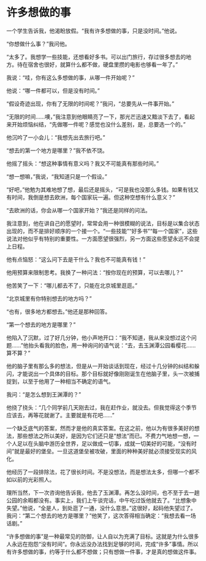 # 许多想做的事

一个学生告诉我，他渴盼放假。“我有许多想做的事，只是没时间。”他说。 

“你想做什么事？”我问他。 

“太多了。我想学一些技能，还想看好多书。可以出门旅行，存过很多想去的地方。待在宿舍也很好，就算什么都不做，硬盘里攒的电影也够看一年了。” 

我说：“哇，你有这么多想做的事，从哪一件开始呢？” 

他说：“哪一件都可以，但是没有时间。” 

“假设奇迹出现，你有了无限的时间呢？”我问，“总要先从一件事开始。” 

“无限的时间……噢，”我注意到他眼睛亮了一下，那光芒迅速又黯淡下去了，看起来开始烦恼纠结，“先做哪一件呢？感觉也没什么差别，是，总要选一个的。” 

他沉吟了一小会儿：“我想先出去旅行吧。” 

“想去的第一个地方是哪里？”我不依不饶。 

他摇了摇头：“想这种事情有意义吗？我又不可能真有那些时间。” 

“想一想嘛，”我说，“我知道只是一个假设。” 

“好吧，”他勉为其难地想了想，最后还是摇头，“可是我也没那么多钱。如果有钱又有时间，我倒是想去欧洲，每个国家玩一遍。但这种空想有什么意义？” 

“去欧洲的话，你会从哪一个国家开始？”我还是同样的问法。 

我注意到，他在讲自己的愿望时，常常会用一种很模糊的说法，目标是以集合状态出现的，而不是排好顺序的一个接一个。“一些技能”“好多书”“每一个国家”，这些说法对他似乎有特别的重要性。一方面愿望很强烈，另一方面这些愿望永远不会提上日程。 

他有点恼怒：“这么问下去是干什么？我也不可能真有钱！” 

他用预算来限制思考。我换了一种问法：“按你现在的预算，可以去哪儿？” 

他苦笑了一下：“哪儿都去不了，只能在北京城里逛逛。” 

“北京城里有你特别想去的地方吗？” 

“也有，很多地方都想去。”他还是那种回答。 

“第一个想去的地方是哪里？” 

他陷入了沉默，过了好几分钟，他小声地开口：“我不知道，我从来没想过这个问题……”他抬头看我的脸色，用一种询问的语气说：“去，去玉渊潭公园看樱花……算不算？” 

他的脑子里有那么多的想法，但是从一开始谈话到现在，经过十几分钟的纠结和躲闪，才能说出一个具体的目标。那个目标就好像刚刚诞生在他脑子里，头一次被捕捉到，以至于他用了一种相当不确定的语气。 

我问：“是怎么想到王渊潭的？” 

他挠了挠头：“几个同学前几天刚去过，我在赶作业，就没去。但我觉得这个季节应该去，再等花就谢了。主要就是有花吧……” 

一个缺乏底气的答案，然而才是他的真实答案。在这之前，他以为有很多美好的想法，那些想法之所以美好，是因为它们还只是“想法”而已。不费力气地想一想，一个人足以在头脑中游历全世界，足以做成一切事，成就一切美好的可能，“没有时间”就是最好的堡垒。一旦这道堡垒被攻破，里面的种种美好就必须接受现实的风化。 

他经历了一段排除法，花了很长时间。不是没想法，而是想法太多，但哪一个都不如以前的光彩照人。 

理所当然，下一次咨询他告诉我，他去了玉渊潭。再怎么没时间，也不至于去一趟公园的余暇都没有。事实上，我们上午谈完话，中午吃过饭他就去了。“比想象中失望。”他说，“全是人，到处逛了一通，没什么意思。”这很好，起码他失望过了。我问：“第二个想去的地方是哪里？”他笑了，这次答得相当确定：“我想去看一场话剧。” 

“许多想做的事”是一种最常见的防御，让人自以为充满了目标。这就是为什么很多人永远在抱怨“没有时间”。你永远没办法找到足够的时间，完成“许多”事情。所以有许多想做的事，约等于什么都不想做；只有想做一件事，才是真的想做这件事。